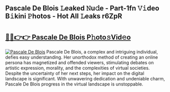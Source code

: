 ## Pascale De Blois 𝙻eaked 𝙽u𝚍e - Part-1fn 𝚅𝚒deo B𝚒kini 𝙿hotos - Hot All 𝙻eaks r6ZpR

# <h2><a href="http://ld5cx60.urlbe.top/?page=Pascale+De+Blois">🔗🔗👉👉 Pascale De Blois P𝚑oto𝚜Vid𝚎o</a></h2>

[![Pascale De Blois](https://i.imgur.com/eBuTRDB.gif)](http://ld5cx60.urlbe.top/?page=Pascale+De+Blois)
Pascale De Blois, a complex and intriguing individual, defies easy understanding. Her unorthodox method of creating an online persona has magnetized and offended viewers, stimulating debates on artistic expression, morality, and the complexities of virtual societies. Despite the uncertainty of her next steps, her impact on the digital landscape is significant. With unwavering dedication and undeniable charm, Pascale De Blois progress in the virtual landscape is unstoppable.

